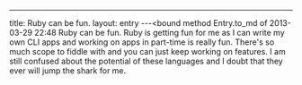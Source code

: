 ---
title: Ruby can be fun.
layout: entry
---<bound method Entry.to_md of 2013-03-29 22:48 Ruby can be fun.
Ruby is getting fun for me as I can write my own CLI apps and working on apps in part-time is really fun. There's so much scope to fiddle with and you can just keep working on features. I am still confused about the potential of these languages and I doubt that they ever will jump the shark for me.
>